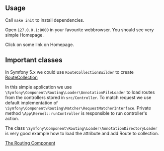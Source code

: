 ## Usage

Call `make init` to install dependencies.

Open `127.0.0.1:8000` in your favourite webbrowser. You should see very simple Homepage.

Click on some link on Homepage.

## Important classes

In Symfony 5.x we could use `RouteCollectionBuilder` to create [RouteCollection](https://github.com/symfony/routing/blob/44b29c7a94e867ccde1da604792f11a469958981/RouteCollectionBuilder.php) 

In this simple application we use `\Symfony\Component\Routing\Loader\AnnotationFileLoader` to load routes from the controllers stored in `src/Controller`.
To match request we use default implementation of `\Symfony\Component\Routing\Matcher\RequestMatcherInterface`.
Private method `\App\Kernel::runController` is responsible to run controller's action.

The class `\Symfony\Component\Routing\Loader\AnnotationDirectoryLoader` is very good example how to load the attribute and add Route to collection.  

[The Routing Component](https://symfony.com/doc/current/create_framework/routing.html)
